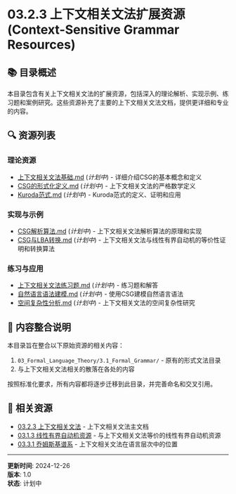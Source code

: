 # 03.2.3 上下文相关文法扩展资源 (Context-Sensitive Grammar Resources)

## 📚 目录概述

本目录包含有关上下文相关文法的扩展资源，包括深入的理论解析、实现示例、练习题和案例研究。这些资源补充了主要的上下文相关文法文档，提供更详细和专业的内容。

## 🔍 资源列表

### 理论资源

- [上下文相关文法基础.md](./上下文相关文法基础.md) (*计划中*) - 详细介绍CSG的基本概念和定义
- [CSG的形式化定义.md](./CSG的形式化定义.md) (*计划中*) - 上下文相关文法的严格数学定义
- [Kuroda范式.md](./Kuroda范式.md) (*计划中*) - Kuroda范式的定义、证明和应用

### 实现与示例

- [CSG解析算法.md](./CSG解析算法.md) (*计划中*) - 上下文相关文法解析算法的原理和实现
- [CSG与LBA转换.md](./CSG与LBA转换.md) (*计划中*) - 上下文相关文法与线性有界自动机的等价性证明和转换算法

### 练习与应用

- [上下文相关文法练习题.md](./上下文相关文法练习题.md) (*计划中*) - 练习题和解答
- [自然语言语法建模.md](./自然语言语法建模.md) (*计划中*) - 使用CSG建模自然语言语法
- [空间复杂性分析.md](./空间复杂性分析.md) (*计划中*) - 上下文相关文法的空间复杂性研究

## 🔄 内容整合说明

本目录旨在整合以下原始资源的相关内容：

1. `03_Formal_Language_Theory/3.1_Formal_Grammar/` - 原有的形式文法目录
2. 与上下文相关文法相关的散落在各处的内容

按照标准化要求，所有内容都将逐步迁移到此目录，并完善命名和交叉引用。

## 🔗 相关资源

- [03.2.3 上下文相关文法](../03.2.3_Context_Sensitive_Grammar.md) - 上下文相关文法主文档
- [03.1.3 线性有界自动机资源](../../03.1_Automata_Theory/03.1.3_Linear_Bounded_Automata_Resources/) - 与上下文相关文法等价的线性有界自动机资源
- [03.3.1 乔姆斯基谱系](../../03.3_Language_Hierarchy/03.3.1_Chomsky_Hierarchy.md) - 上下文相关文法在语言层次中的位置

---

**更新时间**: 2024-12-26  
**版本**: 1.0  
**状态**: 计划中 